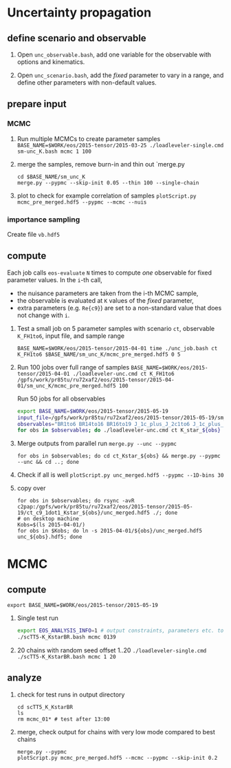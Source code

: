 Uncertainty propagation
========================

define scenario and observable
---------------------------

1. Open `unc_observable.bash`, add one variable for the observable
   with options and kinematics.

2. Open `unc_scenario.bash`, add the *fixed* parameter to vary in a range, and
   define other parameters with non-default values.

prepare input
-------------

### MCMC

1. Run multiple MCMCs to create parameter samples
   `BASE_NAME=$WORK/eos/2015-tensor/2015-03-25 ./loadleveler-single.cmd sm-unc_K.bash mcmc 1 100`

2. merge the samples, remove burn-in and thin out `merge.py

   ```
   cd $BASE_NAME/sm_unc_K
   merge.py --pypmc --skip-init 0.05 --thin 100 --single-chain
   ```

3. plot to check for example correlation of samples
   `plotScript.py mcmc_pre_merged.hdf5 --pypmc --mcmc --nuis`

### importance sampling

Create file `vb.hdf5`

compute
-------

Each job calls `eos-evaluate` `N` times to compute *one* observable for fixed
parameter values. In the `i`-th call,
* the nuisance parameters are taken from the i-th MCMC sample,
* the observable is evaluated at `K` values of the *fixed* parameter,
* extra parameters (e.g. `Re{c9}`) are set to a non-standard value that does not change with `i`.

1. Test a small job on 5 parameter samples with scenario `ct`, observable `K_FH1to6`, input file, and sample range
   ```
   BASE_NAME=$WORK/eos/2015-tensor/2015-04-01 time ./unc_job.bash ct K_FH1to6 $BASE_NAME/sm_unc_K/mcmc_pre_merged.hdf5 0 5
   ```

2. Run 100 jobs over full range of samples
   `BASE_NAME=$WORK/eos/2015-tensor/2015-04-01 ./loadleveler-unc.cmd ct K_FH1to6 /gpfs/work/pr85tu/ru72xaf2/eos/2015-tensor/2015-04-01/sm_unc_K/mcmc_pre_merged.hdf5 100`

   Run 50 jobs for all observables
   ```bash
   export BASE_NAME=$WORK/eos/2015-tensor/2015-05-19
   input_file=/gpfs/work/pr85tu/ru72xaf2/eos/2015-tensor/2015-05-19/sm_unc_Kstar/mcmc_pre_merged.hdf5
   observables="BR1to6 BR14to16 BR16to19 J_1c_plus_J_2c1to6 J_1c_plus_J_2c15to19 J_1s_minus_3J_2s1to6 J_1s_minus_3J_2s15to19"
   for obs in $observables; do ./loadleveler-unc.cmd ct K_star_${obs} ${input_file} 50; done
   ```

3. Merge outputs from parallel run
   `merge.py --unc --pypmc`

    `for obs in $observables; do cd ct_Kstar_${obs} && merge.py --pypmc --unc && cd ..; done`

4. Check if all is well
   `plotScript.py unc_merged.hdf5 --pypmc --1D-bins 30`

5. copy over
    ```
    for obs in $observables; do rsync -avR c2pap:/gpfs/work/pr85tu/ru72xaf2/eos/2015-tensor/2015-05-19/ct_c9_1dot1_Kstar_${obs}/unc_merged.hdf5 ./; done
    # on desktop machine
    Kobs=$(ls 2015-04-01/)
    for obs in $Kobs; do ln -s 2015-04-01/${obs}/unc_merged.hdf5 unc_${obs}.hdf5; done
    ```

MCMC
====

compute
-------

`export BASE_NAME=$WORK/eos/2015-tensor/2015-05-19`

1. Single test run

    ```bash
    export EOS_ANALYSIS_INFO=1 # output constraints, parameters etc. to log file
    ./scTT5-K_KstarBR.bash mcmc 0139
    ```

2. 20 chains with random seed offset 1..20
   `./loadleveler-single.cmd ./scTT5-K_KstarBR.bash mcmc 1 20`

analyze
-------

1. check for test runs in output directory
   ```
   cd scTT5_K_KstarBR
   ls
   rm mcmc_01* # test after 13:00
   ```
2. merge, check output for chains with very low mode compared to best chains
   ```
   merge.py --pypmc
   plotScript.py mcmc_pre_merged.hdf5 --mcmc --pypmc --skip-init 0.2
   ```
